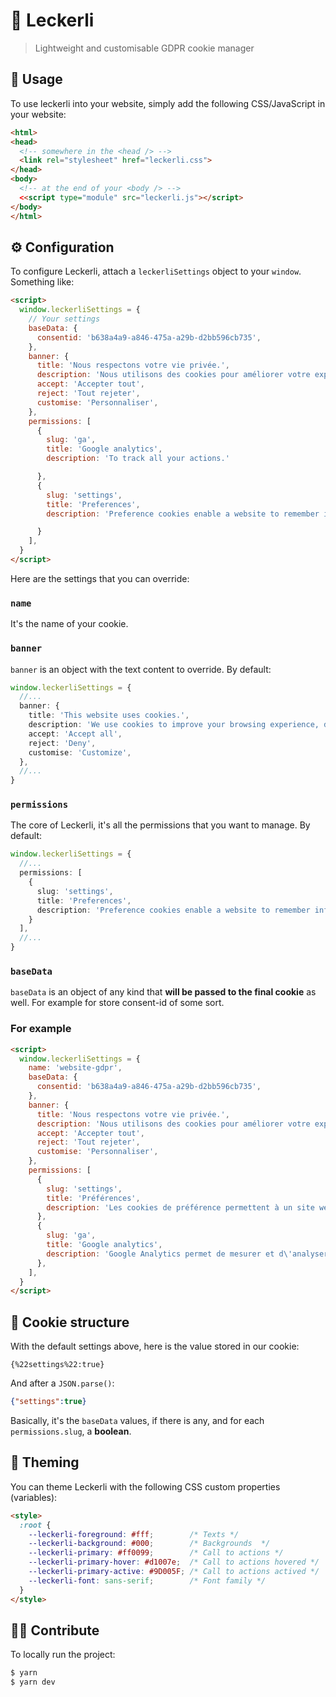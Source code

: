 # 🍪 Leckerli

> Lightweight and customisable GDPR cookie manager

## 📗 Usage

To use leckerli into your website, simply add the following CSS/JavaScript in your website:

```html
<html>
<head>
  <!-- somewhere in the <head /> -->
  <link rel="stylesheet" href="leckerli.css">
</head>
<body>
  <!-- at the end of your <body /> -->
  <<script type="module" src="leckerli.js"></script>
</body>
</html>
```

## ⚙️ Configuration

To configure Leckerli, attach a `leckerliSettings` object to your `window`. Something like:

```html
<script>
  window.leckerliSettings = {
    // Your settings
    baseData: {
      consentid: 'b638a4a9-a846-475a-a29b-d2bb596cb735',
    },
    banner: {
      title: 'Nous respectons votre vie privée.',
      description: 'Nous utilisons des cookies pour améliorer votre expérience de navigation, diffuser des publicités ou des contenus personnalisés et analyser notre trafic. En cliquant sur « Tout accepter », vous consentez à notre utilisation des cookies.',
      accept: 'Accepter tout',
      reject: 'Tout rejeter',
      customise: 'Personnaliser',
    },
    permissions: [
      {
        slug: 'ga',
        title: 'Google analytics',
        description: 'To track all your actions.'

      },
      {
        slug: 'settings',
        title: 'Preferences',
        description: 'Preference cookies enable a website to remember information that changes the way the website behaves or looks, like your preferred language or the region that you are in.'

      }
    ],
  }
</script>
```

Here are the settings that you can override:

### `name`

It's the name of your cookie.

### `banner`

`banner` is an object with the text content to override. By default:

```ts
window.leckerliSettings = {
  //...
  banner: {
    title: 'This website uses cookies.',
    description: 'We use cookies to improve your browsing experience, deliver personalised advertising or content and analyse our traffic. By clicking on "Accept all", you consent to our use of cookies.',
    accept: 'Accept all',
    reject: 'Deny',
    customise: 'Customize',
  },
  //...
}
```

### `permissions`

The core of Leckerli, it's all the permissions that you want to manage. By default:

```ts
window.leckerliSettings = {
  //...
  permissions: [
    {
      slug: 'settings',
      title: 'Preferences',
      description: 'Preference cookies enable a website to remember information that changes the way the website behaves or looks, like your preferred language or the region that you are in.'
    }
  ],
  //...
}
```

### `baseData`

`baseData` is an object of any kind that **will be passed to the final cookie** as well. For example for store consent-id of some sort.

### For example

```html
<script>
  window.leckerliSettings = {
    name: 'website-gdpr',
    baseData: {
      consentid: 'b638a4a9-a846-475a-a29b-d2bb596cb735',
    },
    banner: {
      title: 'Nous respectons votre vie privée.',
      description: 'Nous utilisons des cookies pour améliorer votre expérience de navigation, diffuser des publicités ou des contenus personnalisés et analyser notre trafic. En cliquant sur « Tout accepter », vous consentez à notre utilisation des cookies.',
      accept: 'Accepter tout',
      reject: 'Tout rejeter',
      customise: 'Personnaliser',
    },
    permissions: [
      {
        slug: 'settings',
        title: 'Préférences',
        description: 'Les cookies de préférence permettent à un site web de mémoriser des informations qui modifient le comportement ou l\'apparence du site, comme votre langue préférée ou la région dans laquelle vous vous trouvez.'
      },
      {
        slug: 'ga',
        title: 'Google analytics',
        description: 'Google Analytics permet de mesurer et d\'analyser le comportement des visiteurs d\'un site internet, en fournissant des données clés sur leur provenance, leur navigation et leur engagement, afin d\'aider à optimiser le site et à améliorer l\'expérience utilisateur.'
      },
    ],
  }
</script>
```

## 🩻 Cookie structure

With the default settings above, here is the value stored in our cookie:

```plain
{%22settings%22:true}
```

And after a `JSON.parse()`:

```json
{"settings":true}
```

Basically, it's the `baseData` values, if there is any, and for each `permissions.slug`, a **boolean**.

## 🎨 Theming

You can theme Leckerli with the following CSS custom properties (variables):

```html
<style>
  :root {
    --leckerli-foreground: #fff;        /* Texts */
    --leckerli-background: #000;        /* Backgrounds  */
    --leckerli-primary: #ff0099;        /* Call to actions */
    --leckerli-primary-hover: #d1007e;  /* Call to actions hovered */
    --leckerli-primary-active: #9D005F; /* Call to actions actived */
    --leckerli-font: sans-serif;        /* Font family */
  }
</style>
```

## 🧑‍💻 Contribute

To locally run the project:

```bash
$ yarn
$ yarn dev
```
